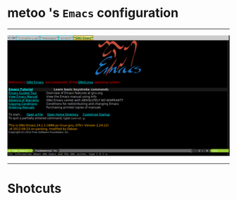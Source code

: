 # metoo 's `Emacs` configuration

---

![Emacs window split](/screenshot/emacs-main-window.png)

---

# Shotcuts
